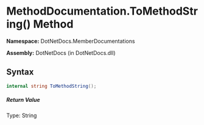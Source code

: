 # MethodDocumentation.ToMethodString() Method
**Namespace:** DotNetDocs.MemberDocumentations

**Assembly:** DotNetDocs (in DotNetDocs.dll)
## Syntax
```csharp
internal string ToMethodString();
```
##### Return Value
Type: String



